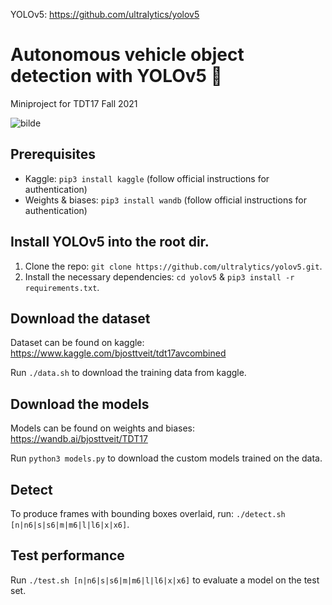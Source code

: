 YOLOv5: <https://github.com/ultralytics/yolov5>
# Autonomous vehicle object detection with YOLOv5 🚀
Miniproject for TDT17 Fall 2021

![bilde](https://user-images.githubusercontent.com/47412359/144878072-fba34594-e92b-4a54-b33e-73a00812431c.png)

## Prerequisites
- Kaggle: `pip3 install kaggle` (follow official instructions for authentication)
- Weights & biases: `pip3 install wandb` (follow official instructions for authentication)

## Install YOLOv5 into the root dir.
1. Clone the repo: `git clone https://github.com/ultralytics/yolov5.git`.
2. Install the necessary dependencies: `cd yolov5` & `pip3 install -r requirements.txt`.

## Download the dataset
Dataset can be found on kaggle: <https://www.kaggle.com/bjosttveit/tdt17avcombined>

Run `./data.sh` to download the training data from kaggle.

## Download the models
Models can be found on weights and biases: <https://wandb.ai/bjosttveit/TDT17>

Run `python3 models.py` to download the custom models trained on the data.

## Detect
To produce frames with bounding boxes overlaid, run: `./detect.sh [n|n6|s|s6|m|m6|l|l6|x|x6]`.

## Test performance
Run `./test.sh [n|n6|s|s6|m|m6|l|l6|x|x6]` to evaluate a model on the test set.
